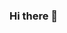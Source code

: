 ### Hi there 👋

<!--
**songga0/songga0** is a ✨ _special_ ✨ repository because its `README.md` (this file) appears on your GitHub profile.

Here are some ideas to get you started:
![songga0's GitHub stats](https://github-readme-stats.vercel.app/api?username=K-Junyyy&show_icons=true&theme=dark) 

- 🔭 I’m currently working on ...
- 🌱 I’m currently learning ...
- 👯 I’m looking to collaborate on ...
- 🤔 I’m looking for help with ...
- 💬 Ask me about ...
- 📫 How to reach me: ...
- 😄 Pronouns: ...
- ⚡ Fun fact: ...
-->
